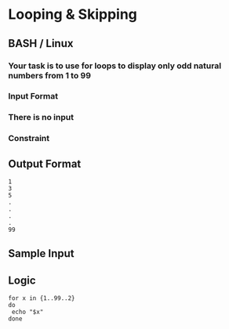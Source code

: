 # Looping & Skipping
## BASH / Linux

### Your task is to use for loops to display only odd natural numbers from 1 to 99
### **Input Format**
### There is no input
### **Constraint**

## **Output Format**
```
1
3
5
.
.
.
.
99
```

## **Sample Input**

## Logic
```
for x in {1..99..2}
do
 echo "$x"
done
```

